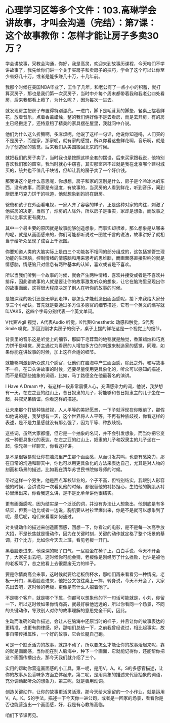 # 心理学习区等多个文件：103.高琳学会讲故事，才叫会沟通（完结）：第7课：这个故事教你：怎样才能让房子多卖30万？

学会讲故事，采教会沟通，你好，我是高灵，欢迎来到故事历课程，今天咱们不学讲故事了，我先给你们讲一个关于买房子和卖房子的技巧，学会了这个可以让你至少省好几十万，或者是能多赚几十万，十几年前。

我那个时候在美国NBA毕业了，工作了几年，和老公有了一点小小的积蓄，就打算买房子，那也是我们第一次买房子，当时中介每个周末都带着我和我老公四处看房，后来我都看上瘾了，为什么呢？，因为每次一进去。

就发现房主把房子布置得特别漂亮，一进门，脚下是毛茸茸的脚垫，餐桌上摆着鲜花，放着音乐，点着香薰蜡烛，整的我们俩好像不是去看房，而是去开房，有的房主已经搬走了，还特意租了精美的家具摆在屋里，我就问中介说。

他们为什么这么折腾啊，多麻烦呢，他说了这样一句话，他说你知道吗，人们买的不是房子，而是家，那家呢，就有家的感觉，所以你看这些鲜花啊，音乐啊，就是为了创造家的感觉，后来我们从美国搬回北京的时候。

就把我们的房子卖了，当时我也是按照这样全套的摆设，后来买家跟我说，他特别喜欢我们家的窗帘，我当时就心中窃喜，其实那窗帘不过就是我在北京哪个建材城买的，统共也不值几千块钱，但却让我的房子卖了一个好价钱。

那我讲这个是什么意思呢，你想想，房子和家的区别是什么，房子是个冷冰冰的东西，没有故事，而家是有温度，有故事的，当买房的人看到鲜花，听到音乐，闻到厨房里巧克力饼干的味道，他就想象到妈妈在厨房。

爸爸和孩子在外面看电视，一家人齐了容容的样子，正是这种对家的向往，刺激了他买房的决定，当然了，炒房的人除外，所以房子是事实，家却是想象，而故事之所以比事实更有魔力。

其中一个最主要的原因就是故事能够创造想象，而事实却很难，那么想象是从哪来的呢，就是从画面感来的，你们可能都听说过一图胜千言的说法，故事讲好了就相当于给听众呈现了成百上千张图。

你要知道人类的大脑实际上是由三个功能各不相同的部分组成的，这包括掌管生理功能的生理脑，控制情绪的情感脑和用来思考的思维脑，而画面感直接影响的就是情感脑，情感脑只对信息有两种基本的认知，喜欢或者是不喜欢。

所以当我们听到一个故事的时候，就会产生两种情绪，喜欢并接受或者是不喜欢并排斥，因此讲故事的人就是要让你的故事激发听众的想象，让它在脑海里呈现出你的故事画面，这将很大程度决定了别人在听你的故事的时候。

是被深深的吸引还是无聊到走神，那怎么才能创造出画面感呢，接下来我给大家分享三个小秘诀，首先就是要通过多方位多感官的细节描述，它有一个英文的缩写就叫VAKS，这四个字母分别代表一个英文单词。

V代表Vigil 视觉，A代表Audio 听觉，K代表Kinesthetic 动感和触觉，S代表Smile 嗅觉，那回到刚才卖房子的例子，桌子上摆的鲜花这是一个视觉上的细节。

背景里的音乐这是听觉上的细节，那脚下毛茸茸的地毯就是触觉，香薰蜡烛和巧克力饼干是嗅觉，房主通过为看房的人增加多方位的刺激来制造家的感觉，同理，如果你能在讲故事的时候，加上这样合适的细节。

就能够刺激到听众这几个感官，让他们在脑海中产生画面感，除此之外，和写故事不一样，在口头讲故事的时候，还要尽量使用更具象化的，听众可以感知的描述，而不是用那些抽象的词语，比如，马丁路德金在他最著名的演讲。

I Have A Dream 中，有这样一段非常震慑人心，充满感染力的词，他说，我梦想有一天，在左之亚的红山上，昔日奴隶的儿子，将能够和昔日奴隶主的儿子坐在一起，共叙兄弟情谊，你看这样的描述。

让未来那个打破种族歧视，人人平等的美好愿景，一下子就浮现在你眼前了，那假如他说的是，我梦想有一天，这个世界将人人平等，不再有种族歧视，你看这样的表述，是不是力量感就没有那么强了，因为平等、种族歧视。

这些词，虽然大家都懂，但它是一个抽象的名词，并不会引发想象，而当你把它变成一种更具象化的表达，在左之亚的红山上，奴隶的儿子和奴隶主的儿子坐在一起，像兄弟一样聊天，你看这样讲。

是不是很容易就让你在脑海里产生那个画面感，从而引发共鸣，也更有感染力，那在日常的沟通和聊天中，你也可以用更具象化的方法来表达自己，尤其是对人物的刻画和场景的描述，比如我在清华苏世民书院做导师的时候。

带过这样一个男生，他是西点军校毕业的，个子不高，但特别结实，我跟别人形容他的时候，会讲说每一次看见他的时候，都很替他的衬衫担心，生怕他的胸肌从衬衫里爆出来，你看我这么讲，是不是比单单讲他很结实。

更有画面感呢，因为结实是一个泛泛的词，并没有办法让人想象出，他到底是有多结实，但我一边比或者一边说，胸肌要从衬衫里爆出来，你是不是就可以想象到了呢，最后呢，咱们来看看如何通过。

对关键动作的描述来创造画面感，回想一下，你看过的电影，是不是每一次高手放大招，不是长焦就是慢动作，因为在关键时刻，关键的动作就定格了整个场景的基调，打个比方，比如你今天去上班，看见老板一开门。

黑着脸走进来，他深深的叹了口气，一屁股坐在椅子上，白白手说，今天不开会了，大家先出去吧，这时候你可能会猜，老板像是刚经历了什么挫败，也许是被他的老板骂了，总之他看上去很颓废无力的样子。

要是你情商高会来事，这时候就要给老板倒杯水，那咱们再来看看另一种情况，老板一开门，黑着脸走进来，他把公文包往桌上一摔，转身说，今天不开会了，大家先出去吧，这时候的老板，更像是有什么人招着他了。

不是哪个客户，就是哪个下属，你都可以想象他的下一句话可能就是，小刘，你留一下，所以这时候如果你情商高，就最好躲他远远的，所以你看同一个场景，不同的关键动作，导致别人对你的故事理解的意思完全不同，因此。

生动而准确的动作描述，会让人在脑海中还原当时的样子，并且让你的故事表达的更精准，也更有韵律感，好，那咱们总结一下，之前我曾经说过，相比起事实，故事自带传播属性，一个好的故事，它会长腿自己跑。

可是一个缺乏活力的故事，就跑不动了，所以要怎么才能让你的故事活起来呢，靠的就是画面感，当你能在别人脑海中，种下一个画面，它就能记得你，还能帮你把这个画面传播出去，那今天我们就介绍了三个。

实用的帮助你营造画面感的小工具，第一呢，是用V。A。K。S的多感官描述，让你的故事从色香味多方面立体起来，第二呢，是用具象的描述来代替抽象的词语，充分调动起听众的想象力，第三呢，就是善用动词。

创造关键动作，让你的故事更活灵活泄，那今天给大家留的一个小作业，就是运用V。A。K。S的手法，描述一下今天你一进公司，或者是一回家的场景，看看你是否也能营造出一个画面感，好，我是有心教练高临。

咱们下节课再见。
